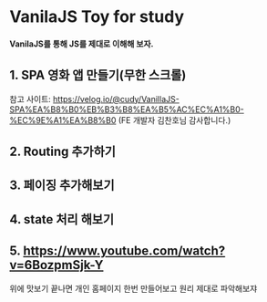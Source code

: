 # VanilaJS Toy for study

#### VanilaJS를 통해 JS를 제대로 이해해 보자.

## 1. SPA 영화 앱 만들기(무한 스크롤)

참고 사이트:
https://velog.io/@cudy/VanillaJS-SPA%EA%B8%B0%EB%B3%B8%EA%B5%AC%EC%A1%B0-%EC%9E%A1%EA%B8%B0
(FE 개발자 김찬호님 감사합니다.)

## 2. Routing 추가하기

## 3. 페이징 추가해보기

## 4. state 처리 해보기

## 5. https://www.youtube.com/watch?v=6BozpmSjk-Y

위에 맛보기 끝나면 개인 홈페이지 한번 만들어보고 원리 제대로 파악해보쟈

